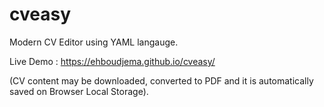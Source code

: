 # cveasy

Modern CV Editor using YAML langauge.

Live Demo  : https://ehboudjema.github.io/cveasy/

(CV content may be downloaded, converted to PDF and it is automatically saved on Browser Local Storage).

